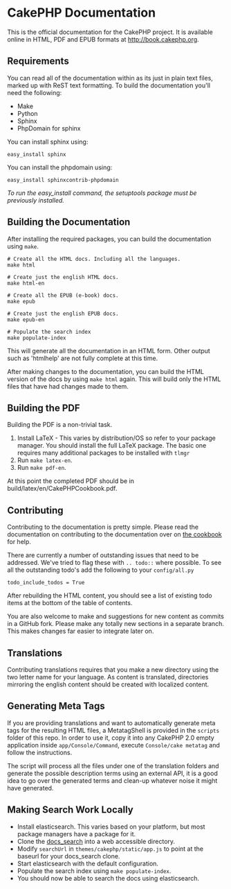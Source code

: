 CakePHP Documentation
=====================

This is the official documentation for the CakePHP project. It is available online in HTML, PDF and EPUB formats at http://book.cakephp.org.

Requirements
------------

You can read all of the documentation within as its just in plain text files, marked up with ReST text formatting.  To build the documentation you'll need the following:

* Make
* Python
* Sphinx
* PhpDomain for sphinx

You can install sphinx using:

	easy_install sphinx

You can install the phpdomain using:

	easy_install sphinxcontrib-phpdomain

*To run the easy_install command, the setuptools package must be previously installed.*

Building the Documentation
--------------------------

After installing the required packages, you can build the documentation using `make`.

	# Create all the HTML docs. Including all the languages.
	make html
	
	# Create just the english HTML docs.
	make html-en
	
	# Create all the EPUB (e-book) docs.
	make epub
	
	# Create just the english EPUB docs.
	make epub-en

	# Populate the search index
	make populate-index

This will generate all the documentation in an HTML form.  Other output such as 'htmlhelp' are not fully complete at this time.

After making changes to the documentation, you can build the HTML version of the docs by using `make html` again.  This will build only the HTML files that have had changes made to them.

Building the PDF
----------------

Building the PDF is a non-trivial task.

1. Install LaTeX - This varies by distribution/OS so refer to your package manager. You should install the full LaTeX package. The basic one requires many additional packages to be installed with `tlmgr`
2. Run `make latex-en`.
3. Run `make pdf-en`.

At this point the completed PDF should be in build/latex/en/CakePHPCookbook.pdf.


Contributing
------------

Contributing to the documentation is pretty simple. Please read the documentation on contributing to the documentation over on [the cookbook](http://book.cakephp.org/2.0/en/contributing/documentation.html) for help.

There are currently a number of outstanding issues that need to be addressed.  We've tried to flag these with `.. todo::` where possible.  To see all the outstanding todo's add the following to your `config/all.py`

	todo_include_todos = True

After rebuilding the HTML content, you should see a list of existing todo items at the bottom of the table of contents.

You are also welcome to make and suggestions for new content as commits in a GitHub fork.  Please make any totally new sections in a separate branch.  This makes changes far easier to integrate later on.

Translations
------------

Contributing translations requires that you make a new directory using the two letter name for your language.  As content is translated, directories mirroring the english content should be created with localized content.


Generating Meta Tags
--------------------

If you are providing translations and want to automatically generate meta tags for the resulting HTML files, a MetatagShell is provided in
the `scripts` folder of this repo. In order to use it, copy it into any CakePHP 2.0 empty application inside `app/Console/Command`, execute
`Console/cake metatag` and follow the instructions.

The script will process all the files under one of the translation folders and generate the possible description terms using an external API, 
it is a good idea to go over the generated terms and clean-up whatever noise it might have generated.

Making Search Work Locally
--------------------------

* Install elasticsearch.  This varies based on your platform, but most
  package managers have a package for it.
* Clone the [docs_search](https://github.com/cakephp/docs_search) into a
  web accessible directory.
* Modify `searchUrl` in `themes/cakephp/static/app.js` to point at the
  baseurl for your docs_search clone.
* Start elasticsearch with the default configuration.
* Populate the search index using `make populate-index`.
* You should now be able to search the docs using elasticsearch.

